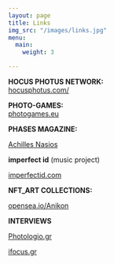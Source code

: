 ```yaml
---
layout: page
title: Links
img_src: "/images/links.jpg"
menu:
  main:
    weight: 3

---
```

**HOCUS PHOTUS NETWORK:**  
<a href="https://hocusphotus.com/" target="blank">hocusphotus.com/</a>

**PHOTO-GAMES:**  
<a href="https://photogames.eu/" target="blank">photogames.eu</a>

**PHASES MAGAZINE:**

<a href="https://www.phasesmag.com/achilles-nasios/">Achilles Nasios</a>

**imperfect id** (music project)

<a href="https://imperfectid.com/">imperfectid.com</a>

**NFT_ART COLLECTIONS:**

<a href="https://opensea.io/Anikon" target="blank">opensea.io/Anikon</a>

**INTERVIEWS**

<a href="https://www.photologio.gr/interviews/achilles-nasios/" target="blank">Photologio.gr</a>

<a href="https://www.ifocus.gr/magazine/interviews/2361-achilleas-nasios-photo-games-hocus-photus" target="blank">ifocus.gr</a>
